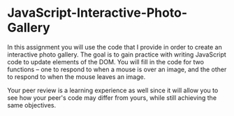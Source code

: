 # JavaScript-Interactive-Photo-Gallery
In this assignment you will use the code that I provide in order to create an interactive photo gallery.  The goal is to gain practice with writing JavaScript code to update elements of the DOM. You will fill in the code for two functions – one to respond to when a mouse is over an image, and the other to respond to when the mouse leaves an image. 

Your peer review is a learning experience as well since it will allow you to see how your peer's code may differ from yours, while still achieving the same objectives.
